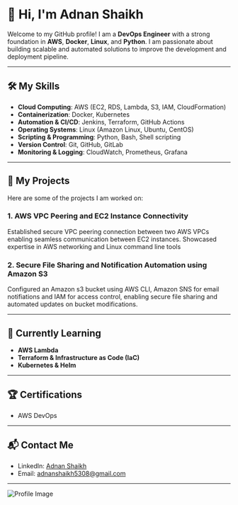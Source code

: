 # 👋 Hi, I'm Adnan Shaikh

Welcome to my GitHub profile! I am a **DevOps Engineer** with a strong foundation in **AWS**, **Docker**, **Linux**, and **Python**. I am passionate about building scalable and automated solutions to improve the development and deployment pipeline.

---

## 🛠️ My Skills

- **Cloud Computing**: AWS (EC2, RDS, Lambda, S3, IAM, CloudFormation)
- **Containerization**: Docker, Kubernetes
- **Automation & CI/CD**: Jenkins, Terraform, GitHub Actions
- **Operating Systems**: Linux (Amazon Linux, Ubuntu, CentOS)
- **Scripting & Programming**: Python, Bash, Shell scripting
- **Version Control**: Git, GitHub, GitLab
- **Monitoring & Logging**: CloudWatch, Prometheus, Grafana

---

## 🚀 My Projects

Here are some of the projects I am worked on:

### 1. **AWS VPC Peering and EC2 Instance Connectivity**
   Established secure VPC peering connection between two AWS VPCs enabling seamless communication between EC2 instances. Showcased expertise in AWS networking and Linux command line tools

### 2. **Secure File Sharing and Notification Automation using Amazon S3**
   Configured an Amazon s3 bucket using AWS CLI, Amazon SNS for email notifiations and IAM for access control, enabling secure file sharing and automated updates on bucket modifications.

---

## 🌱 Currently Learning

- **AWS Lambda**
- **Terraform & Infrastructure as Code (IaC)**
- **Kubernetes & Helm**

---

## 🏆 Certifications

- AWS DevOps

---

## 📬 Contact Me

- LinkedIn: [Adnan Shaikh](https://www.linkedin.com/in/shaikhadnan09/)
- Email: adnanshaikh5308@gmail.com

---

![Profile Image](https://path_to_your_profile_image.jpg)
